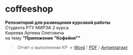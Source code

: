 # coffeeshop
**Репозиторий для размещения курсовой работы**<br>Студента РТУ МИРЭА 2 курса<br>Киреева Артема Олеговича<br>на тему **"Приложение "Кофейня""**
> Отчёт о выполнении КР -> [Word](https://drive.google.com/file/d/1VZhKR3medM1tAbQ_XYJcXfaEBNeMsWUJ/view "Word") / [PDF](https://drive.google.com/file/d/1x0bZIPFxhyrlJcqtCDdhmS7YwAKZS7q8/view?usp=sharing "PDF") / [Антиплагиат](https://drive.google.com/file/d/1hB0Qq4s3rZnESSs54TmO7jMf5--RH0y-/view?usp=sharing "Антиплагиат")
